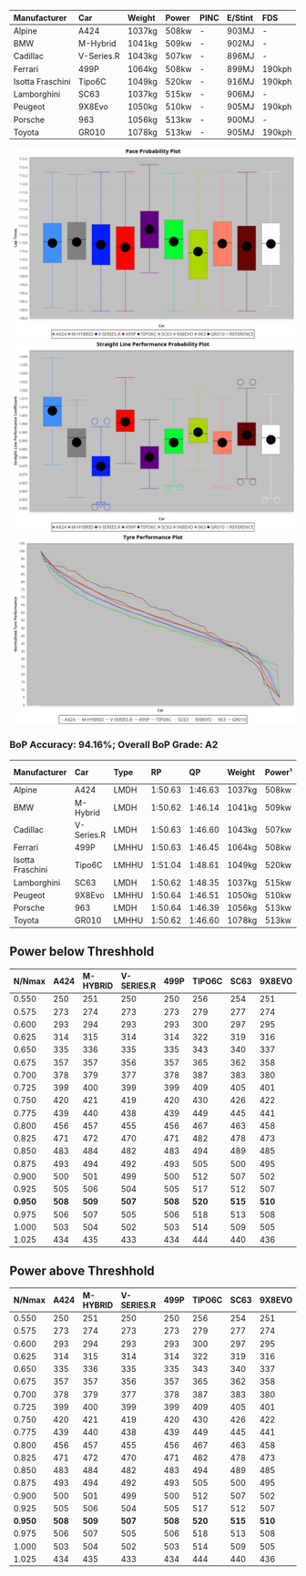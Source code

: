 | Manufacturer     | Car        | Weight | Power | PINC    | E/Stint | FDS     |
|:-|:-|:-|:-|:-|:-|:-|
| Alpine           | A424       | 1037kg | 508kw |    -    | 903MJ   |    -    |
| BMW              | M-Hybrid   | 1041kg | 509kw |    -    | 902MJ   |    -    |
| Cadillac         | V-Series.R | 1043kg | 507kw |    -    | 896MJ   |    -    |
| Ferrari          | 499P       | 1064kg | 508kw |    -    | 899MJ   | 190kph  |
| Isotta Fraschini | Tipo6C     | 1049kg | 520kw |    -    | 916MJ   | 190kph  |
| Lamborghini      | SC63       | 1037kg | 515kw |    -    | 906MJ   |    -    |
| Peugeot          | 9X8Evo     | 1050kg | 510kw |    -    | 905MJ   | 190kph  |
| Porsche          | 963        | 1056kg | 513kw |    -    | 900MJ   |    -    |
| Toyota           | GR010      | 1078kg | 513kw |    -    | 905MJ   | 190kph  |

![PACECHART](./IMG/ACOMETHOD.png)
![STRAIGHTLINEPERFORMANCECHART](./IMG/ACOMETHOD_sp.png)
![TYREPERFORMANCECHART](./IMG/ACOMETHOD_tw.png)

### BoP Accuracy: 94.16%; Overall BoP Grade: A2
| Manufacturer     | Car        | Type  | RP      | QP      | Weight | Power¹ | Threshhold | PINC    | Power² | E/Stint | AVG Vmax  | FDS     | RDLC | L/Stint | BOP-Grade | Model Accuracy | Model Points | Match%  | SimDiff |
|:-|:-|:-|:-|:-|:-|:-|:-|:-|:-|:-|:-|:-|:-|:-|:-|:-|:-|:-|:-|
| Alpine           | A424       | LMDH  | 1:50.63 | 1:46.63 | 1037kg | 508kw  | 210.0kph   |    -    | 508kw  |  903MJ  | 292.23kph |    -    | 1.02 | 33      | ~A1       | 86.43%         | 618          | 98.43%  | #       |
| BMW              | M-Hybrid   | LMDH  | 1:50.62 | 1:46.14 | 1041kg | 509kw  | 210.0kph   |    -    | 509kw  |  902MJ  | 289.35kph |    -    | 1.02 | 33      | +A2       | 93.77%         | 1672         | 92.66%  | #       |
| Cadillac         | V-Series.R | LMDH  | 1:50.63 | 1:46.60 | 1043kg | 507kw  | 210.0kph   |    -    | 507kw  |  896MJ  | 285.90kph |    -    | 1.02 | 33      | ~A1       | 83.12%         | 1921         | 100.00% | #       |
| Ferrari          | 499P       | LMHHU | 1:50.63 | 1:46.45 | 1064kg | 508kw  | 210.0kph   |    -    | 508kw  |  899MJ  | 289.70kph | 190kph  | 1.03 | 33      | ~A1       | 69.49%         | 1950         | 100.00% | #       |
| Isotta Fraschini | Tipo6C     | LMHHU | 1:51.04 | 1:48.61 | 1049kg | 520kw  | 210.0kph   |    -    | 520kw  |  916MJ  | 288.85kph | 190kph  | 1.05 | 33      | +E1       | 73.56%         | 64           | 59.83%  | #       |
| Lamborghini      | SC63       | LMDH  | 1:50.62 | 1:48.35 | 1037kg | 515kw  | 210.0kph   |    -    | 515kw  |  906MJ  | 290.03kph |    -    | 1.04 | 33      | ~A1       | 95.82%         | 459          | 96.54%  | #       |
| Peugeot          | 9X8Evo     | LMHHU | 1:50.64 | 1:46.51 | 1050kg | 510kw  | 210.0kph   |    -    | 510kw  |  905MJ  | 289.94kph | 190kph  | 1.01 | 33      | ~A1       | 66.97%         | 221          | 100.00% | #       |
| Porsche          | 963        | LMDH  | 1:50.64 | 1:46.39 | 1056kg | 513kw  | 210.0kph   |    -    | 513kw  |  900MJ  | 288.64kph |    -    | 1.00 | 33      | ~A1       | 81.02%         | 5243         | 100.00% | #       |
| Toyota           | GR010      | LMHHU | 1:50.62 | 1:46.60 | 1078kg | 513kw  | 210.0kph   |    -    | 513kw  |  905MJ  | 288.15kph | 190kph  | 1.01 | 33      | ~A1       | 73.70%         | 2701         | 100.00% | #       |

## Power below Threshhold
| N/Nmax    | A424    | M-HYBRID | V-SERIES.R | 499P    | TIPO6C  | SC63    | 9X8EVO  | 963     | GR010   |
|:-|:-|:-|:-|:-|:-|:-|:-|:-|:-|
|  0.550    |  250    |  251     |  250       |  250    |  256    |  254    |  251    |  253    |  253    |
|  0.575    |  273    |  274     |  273       |  273    |  279    |  277    |  274    |  276    |  276    |
|  0.600    |  293    |  294     |  293       |  293    |  300    |  297    |  295    |  296    |  296    |
|  0.625    |  314    |  315     |  314       |  314    |  322    |  319    |  316    |  317    |  317    |
|  0.650    |  335    |  336     |  335       |  335    |  343    |  340    |  337    |  338    |  338    |
|  0.675    |  357    |  357     |  356       |  357    |  365    |  362    |  358    |  360    |  360    |
|  0.700    |  378    |  379     |  377       |  378    |  387    |  383    |  380    |  382    |  382    |
|  0.725    |  399    |  400     |  399       |  399    |  409    |  405    |  401    |  403    |  403    |
|  0.750    |  420    |  421     |  419       |  420    |  430    |  426    |  422    |  424    |  424    |
|  0.775    |  439    |  440     |  438       |  439    |  449    |  445    |  441    |  443    |  443    |
|  0.800    |  456    |  457     |  455       |  456    |  467    |  463    |  458    |  461    |  461    |
|  0.825    |  471    |  472     |  470       |  471    |  482    |  478    |  473    |  476    |  476    |
|  0.850    |  483    |  484     |  482       |  483    |  494    |  489    |  485    |  487    |  487    |
|  0.875    |  493    |  494     |  492       |  493    |  505    |  500    |  495    |  498    |  498    |
|  0.900    |  500    |  501     |  499       |  500    |  512    |  507    |  502    |  505    |  505    |
|  0.925    |  505    |  506     |  504       |  505    |  517    |  512    |  507    |  510    |  510    |
| **0.950** | **508** | **509**  | **507**    | **508** | **520** | **515** | **510** | **513** | **513** |
|  0.975    |  506    |  507     |  505       |  506    |  518    |  513    |  508    |  511    |  511    |
|  1.000    |  503    |  504     |  502       |  503    |  514    |  509    |  505    |  507    |  507    |
|  1.025    |  434    |  435     |  433       |  434    |  444    |  440    |  436    |  438    |  438    |

## Power above Threshhold
| N/Nmax    | A424    | M-HYBRID | V-SERIES.R | 499P    | TIPO6C  | SC63    | 9X8EVO  | 963     | GR010   |
|:-|:-|:-|:-|:-|:-|:-|:-|:-|:-|
|  0.550    |  250    |  251     |  250       |  250    |  256    |  254    |  251    |  253    |  253    |
|  0.575    |  273    |  274     |  273       |  273    |  279    |  277    |  274    |  276    |  276    |
|  0.600    |  293    |  294     |  293       |  293    |  300    |  297    |  295    |  296    |  296    |
|  0.625    |  314    |  315     |  314       |  314    |  322    |  319    |  316    |  317    |  317    |
|  0.650    |  335    |  336     |  335       |  335    |  343    |  340    |  337    |  338    |  338    |
|  0.675    |  357    |  357     |  356       |  357    |  365    |  362    |  358    |  360    |  360    |
|  0.700    |  378    |  379     |  377       |  378    |  387    |  383    |  380    |  382    |  382    |
|  0.725    |  399    |  400     |  399       |  399    |  409    |  405    |  401    |  403    |  403    |
|  0.750    |  420    |  421     |  419       |  420    |  430    |  426    |  422    |  424    |  424    |
|  0.775    |  439    |  440     |  438       |  439    |  449    |  445    |  441    |  443    |  443    |
|  0.800    |  456    |  457     |  455       |  456    |  467    |  463    |  458    |  461    |  461    |
|  0.825    |  471    |  472     |  470       |  471    |  482    |  478    |  473    |  476    |  476    |
|  0.850    |  483    |  484     |  482       |  483    |  494    |  489    |  485    |  487    |  487    |
|  0.875    |  493    |  494     |  492       |  493    |  505    |  500    |  495    |  498    |  498    |
|  0.900    |  500    |  501     |  499       |  500    |  512    |  507    |  502    |  505    |  505    |
|  0.925    |  505    |  506     |  504       |  505    |  517    |  512    |  507    |  510    |  510    |
| **0.950** | **508** | **509**  | **507**    | **508** | **520** | **515** | **510** | **513** | **513** |
|  0.975    |  506    |  507     |  505       |  506    |  518    |  513    |  508    |  511    |  511    |
|  1.000    |  503    |  504     |  502       |  503    |  514    |  509    |  505    |  507    |  507    |
|  1.025    |  434    |  435     |  433       |  434    |  444    |  440    |  436    |  438    |  438    |
